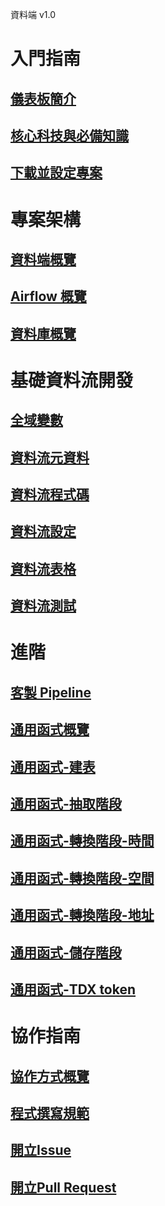 

資料端 v1.0

# 入門指南
## [儀表板簡介](/data-end/introduciton)
## [核心科技與必備知識](/data-end/prerequisites)
## [下載並設定專案](/data-end/project-setup)

# 專案架構
## [資料端概覽](/data-end/dataend)
## [Airflow 概覽](/data-end/airflow)
## [資料庫概覽](/data-end/database)

# 基礎資料流開發
## [全域變數](/data-end/global-config)
## [資料流元資料](/data-end/dag-metadata)
## [資料流程式碼](/data-end/dag-code)
## [資料流設定](/data-end/dag-config)
## [資料流表格](/data-end/dag-table)
## [資料流測試](/data-end/dag-test)

# 進階
## [客製 Pipeline](/data-end/pipeline)
## [通用函式概覽](/data-end/utils-overview)
## [通用函式-建表](/data-end/utils-generate-sql)
## [通用函式-抽取階段](/data-end/utils-extract)
## [通用函式-轉換階段-時間](/data-end/utils-transform-time)
## [通用函式-轉換階段-空間](/data-end/utils-transform-spatial)
## [通用函式-轉換階段-地址](/data-end/utils-transform-address)
## [通用函式-儲存階段](/data-end/utils-load)
## [通用函式-TDX token](/data-end/utils-tdx)

# 協作指南
## [協作方式概覽](/data-end/contribution-overview)
## [程式撰寫規範](/data-end/code-style)
## [開立Issue](/data-end/open-an-issue)
## [開立Pull Request](/data-end/open-as-request)
